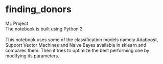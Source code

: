 # finding_donors
ML Project<br>
The notebook is built using Python 3<br><br>
This notebook uses some of the classification models namely Adaboost, Support Vector Machines and Naive Bayes available in sklearn and compares them. Then it tries to optimize the best performing one by modifying its parameters.
